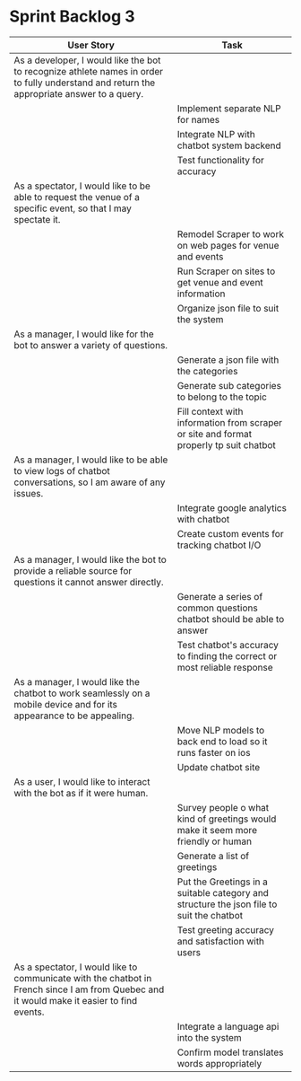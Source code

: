 # Sprint Backlog 3

| User Story | Task |
| --- | --- |
| As a developer, I would like the bot to recognize athlete names in order to fully understand and return the appropriate answer to a query. |
|   | Implement separate NLP for names |
|   | Integrate NLP with chatbot system backend |
|   | Test functionality for accuracy |
| As a spectator, I would like to be able to request the venue of a specific event, so that I may spectate it. |
|   | Remodel Scraper to work on web pages for venue and events |
|   | Run Scraper on sites to get venue and event information |
|   | Organize json file to suit the system |
| As a manager, I would like for the bot to answer a variety of questions. |   | Make a draft of possible categories (Topics) user could ask about from the site |
|   | Generate a json file with the categories |
|   | Generate sub categories to belong to the topic  |
|   | Fill context with information from scraper or site and format properly tp suit chatbot |
| As a manager, I would like to be able to view logs of chatbot conversations, so I am aware of any issues. |
|   | Integrate google analytics with chatbot |
|   | Create custom events for tracking chatbot I/O |
| As a manager, I would like the bot to provide a reliable source for questions it cannot answer directly. |
|   | Generate a series of common questions chatbot should be able to answer |
|   | Test chatbot's accuracy to finding the correct or most reliable response |
| As a manager, I would like the chatbot to work seamlessly on a mobile device and for its appearance to be appealing. |
|   | Move NLP models to back end to load so it runs faster on ios |
|   | Update chatbot site |
| As a user, I would like to interact with the bot as if it were human. |
|   | Survey people o what kind of greetings would make it seem more friendly or human |
|   | Generate a list of greetings |
|   | Put the Greetings in a suitable category and structure the json file to suit the chatbot |
|   | Test greeting accuracy and satisfaction with users |
| As a spectator, I would like to communicate with the chatbot in French since I am from Quebec and it would make it easier to find events. |
|   | Integrate a language api into the system |
|   | Confirm model translates words appropriately |